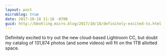 ```yaml
---
layout: post
microblog: true
date: 2017-10-18 11:18 -0700
guid: http://bbohling.micro.blog/2017/10/18/definitely-excited-to.html
---
```

Definitely excited to try out the new cloud-based Lightroom CC, but doubt my catalog of 131,874 photos (and some videos) will fit on the 1TB allotted space.
